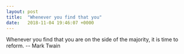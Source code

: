 ```yaml
---
layout: post
title:  "Whenever you find that you"
date:   2018-11-04 19:46:07 +0000
---
```

Whenever you find that you are on the side of the majority, it is time
to reform.
		-- Mark Twain

